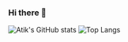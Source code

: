 ### Hi there 👋

![Atik's GitHub stats](https://github-readme-stats.vercel.app/api?username=rahman-atik&show_icons=true&theme=radical) 
![Top Langs](https://github-readme-stats.vercel.app/api/top-langs/?username=rahman-atik&exclude_repo=github-readme-stats)
